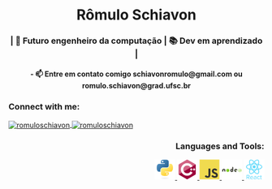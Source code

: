<h1 align="center">Rômulo Schiavon</h1>
<h3 align="center">| 👷 Futuro engenheiro da computação | 📚 Dev em aprendizado |</h1>
<h4 align="center">- 📫 Entre em contato comigo <strong>schiavonromulo@gmail.com</strong> ou <strong>romulo.schiavon@grad.ufsc.br</strong> </h4>

<h3 align="left">Connect with me:</h3>
<p align="left">
  <a href="https://twitter.com/romuloschiavon" target="blank">
    <img align="center" src="https://img.icons8.com/nolan/64/twitter.png" alt="romuloschiavon" height="30" width="30" />
  </a>
  <a href="https://instagram.com/romuloschiavon" target="blank">
    <img align="center" src="https://img.icons8.com/nolan/64/instagram-new.png" alt="romuloschiavon" height="30" width="30" />
  </a>
</p>

<h3 align="right">Languages and Tools:</h3>
<p align="right">
  <a href="https://www.python.org" target="_blank">
    <img src="https://raw.githubusercontent.com/devicons/devicon/master/icons/python/python-original.svg"   alt="python" width="40" height="40"/>
  </a>
  <a href="https://www.w3schools.com/cpp/" target="_blank">
    <img src="https://raw.githubusercontent.com/devicons/devicon/master/icons/cplusplus/cplusplus-original.svg"   alt="cplusplus" width="40" height="40"/>
  </a>
  <a href="https://developer.mozilla.org/en-US/docs/Web/JavaScript" target="_blank">
    <img src="https://raw.githubusercontent.com/devicons/devicon/master/icons/javascript/javascript-original.svg" alt="javascript" width="40" height="40"/>
  </a>
  <a href="https://nodejs.org" target="_blank">
    <img src="https://raw.githubusercontent.com/devicons/devicon/master/icons/nodejs/nodejs-original-wordmark.svg" alt="nodejs" width="40" height="40"/>
  </a>
  <a href="https://reactjs.org/" target="_blank">
    <img src="https://raw.githubusercontent.com/devicons/devicon/master/icons/react/react-original-wordmark.svg" alt="react" width="40" height="40"/>
  </a>  
</p>
